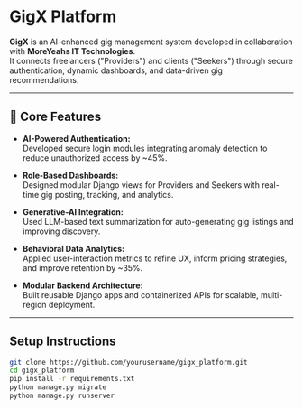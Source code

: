 

# GigX Platform

**GigX** is an AI-enhanced gig management system developed in collaboration with **MoreYeahs IT Technologies**.  
It connects freelancers ("Providers") and clients ("Seekers") through secure authentication, dynamic dashboards, and data-driven gig recommendations.

---

## 🧠 Core Features

- **AI-Powered Authentication:**  
  Developed secure login modules integrating anomaly detection to reduce unauthorized access by ~45%.

- **Role-Based Dashboards:**  
  Designed modular Django views for Providers and Seekers with real-time gig posting, tracking, and analytics.

- **Generative-AI Integration:**  
  Used LLM-based text summarization for auto-generating gig listings and improving discovery.

- **Behavioral Data Analytics:**  
  Applied user-interaction metrics to refine UX, inform pricing strategies, and improve retention by ~35%.

- **Modular Backend Architecture:**  
  Built reusable Django apps and containerized APIs for scalable, multi-region deployment.

---

## Setup Instructions
```bash
git clone https://github.com/yourusername/gigx_platform.git
cd gigx_platform
pip install -r requirements.txt
python manage.py migrate
python manage.py runserver
